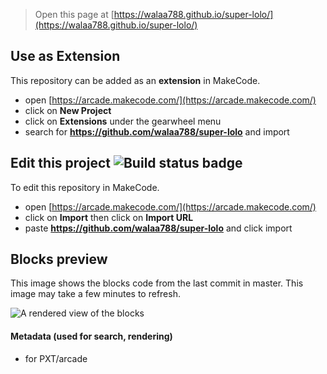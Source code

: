  


> Open this page at [https://walaa788.github.io/super-lolo/](https://walaa788.github.io/super-lolo/)

## Use as Extension

This repository can be added as an **extension** in MakeCode.

* open [https://arcade.makecode.com/](https://arcade.makecode.com/)
* click on **New Project**
* click on **Extensions** under the gearwheel menu
* search for **https://github.com/walaa788/super-lolo** and import

## Edit this project ![Build status badge](https://github.com/walaa788/super-lolo/workflows/MakeCode/badge.svg)

To edit this repository in MakeCode.

* open [https://arcade.makecode.com/](https://arcade.makecode.com/)
* click on **Import** then click on **Import URL**
* paste **https://github.com/walaa788/super-lolo** and click import

## Blocks preview

This image shows the blocks code from the last commit in master.
This image may take a few minutes to refresh.

![A rendered view of the blocks](https://github.com/walaa788/super-lolo/raw/master/.github/makecode/blocks.png)

#### Metadata (used for search, rendering)

* for PXT/arcade
<script src="https://makecode.com/gh-pages-embed.js"></script><script>makeCodeRender("{{ site.makecode.home_url }}", "{{ site.github.owner_name }}/{{ site.github.repository_name }}");</script>

